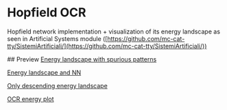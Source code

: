 # Hopfield OCR
Hopfield network implementation + visualization of its energy landscape as seen in Artificial Systems module ([https://github.com/mc-cat-tty/SistemiArtificiali/](https://github.com/mc-cat-tty/SistemiArtificiali/))

## Preview
[Energy landscape with spurious patterns](img/img1.png)

[Energy landscape and NN](img/img2.png)

[Only descending energy landscape](img/img3.png)

[OCR energy plot](img/img4.png)